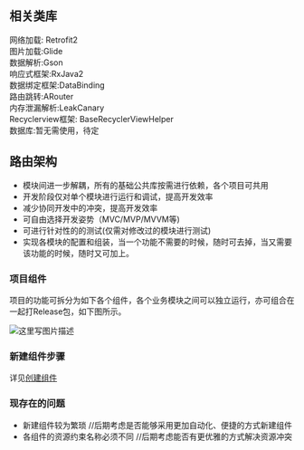 ## 相关类库
网络加载: Retrofit2  
图片加载:Glide  
数据解析:Gson  
响应式框架:RxJava2  
数据绑定框架:DataBinding  
路由跳转:ARouter  
内存泄漏解析:LeakCanary  
Recyclerview框架: BaseRecyclerViewHelper  
数据库:暂无需使用，待定  

## 路由架构  
- 模块间进一步解耦，所有的基础公共库按需进行依赖，各个项目可共用
- 开发阶段仅对单个模块进行运行和调试，提高开发效率
- 减少协同开发中的冲突，提高开发效率
- 可自由选择开发姿势（MVC/MVP/MVVM等)
- 可进行针对性的的测试(仅需对修改过的模块进行测试)
- 实现各模块的配置和组装，当一个功能不需要的时候，随时可去掉，当又需要该功能的时候，随时又可加上。
	

### 项目组件  
项目的功能可拆分为如下各个组件，各个业务模块之间可以独立运行，亦可组合在一起打Release包，如下图所示。

![这里写图片描述](http://img.blog.csdn.net/20170714151835881?watermark/2/text/aHR0cDovL2Jsb2cuY3Nkbi5uZXQvRXRoYW5Dbw==/font/5a6L5L2T/fontsize/400/fill/I0JBQkFCMA==/dissolve/70/gravity/SouthEast)  

### 新建组件步骤
详见[创建组件](/doc/创建组件.md)

### 现存在的问题
- 新建组件较为繁琐 			//后期考虑是否能够采用更加自动化、便捷的方式新建组件  
- 各组件的资源约束名称必须不同  //后期考虑能否有更优雅的方式解决资源冲突  

